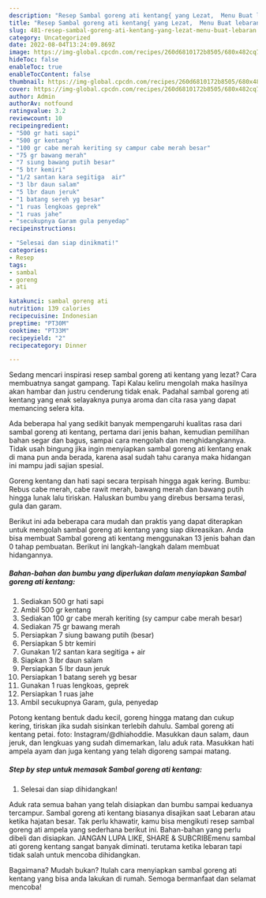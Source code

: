 ```yaml
---
description: "Resep Sambal goreng ati kentang{ yang Lezat,  Menu Buat lebaran"
title: "Resep Sambal goreng ati kentang{ yang Lezat,  Menu Buat lebaran"
slug: 481-resep-sambal-goreng-ati-kentang-yang-lezat-menu-buat-lebaran
category: Uncategorized
date: 2022-08-04T13:24:09.869Z
image: https://img-global.cpcdn.com/recipes/260d6810172b8505/680x482cq70/sambal-goreng-ati-kentang-foto-resep-utama.jpg
hideToc: false
enableToc: true
enableTocContent: false
thumbnail: https://img-global.cpcdn.com/recipes/260d6810172b8505/680x482cq70/sambal-goreng-ati-kentang-foto-resep-utama.jpg
cover: https://img-global.cpcdn.com/recipes/260d6810172b8505/680x482cq70/sambal-goreng-ati-kentang-foto-resep-utama.jpg
author: Admin
authorAv: notfound
ratingvalue: 3.2
reviewcount: 10
recipeingredient:
- "500 gr hati sapi"
- "500 gr kentang"
- "100 gr cabe merah keriting sy campur cabe merah besar"
- "75 gr bawang merah"
- "7 siung bawang putih besar"
- "5 btr kemiri"
- "1/2 santan kara segitiga  air"
- "3 lbr daun salam"
- "5 lbr daun jeruk"
- "1 batang sereh yg besar"
- "1 ruas lengkoas geprek"
- "1 ruas jahe"
- "secukupnya Garam gula penyedap"
recipeinstructions:

- "Selesai dan siap dinikmati!"
categories:
- Resep
tags:
- sambal
- goreng
- ati

katakunci: sambal goreng ati 
nutrition: 139 calories
recipecuisine: Indonesian
preptime: "PT30M"
cooktime: "PT33M"
recipeyield: "2"
recipecategory: Dinner

---
```



Sedang mencari inspirasi resep sambal goreng ati kentang yang lezat? Cara membuatnya sangat gampang. Tapi Kalau keliru mengolah maka hasilnya akan hambar dan justru cenderung tidak enak. Padahal sambal goreng ati kentang yang enak selayaknya punya aroma dan cita rasa yang dapat memancing selera kita.


Ada beberapa hal yang sedikit banyak mempengaruhi kualitas rasa dari sambal goreng ati kentang, pertama dari jenis bahan, kemudian pemilihan bahan segar dan bagus, sampai cara mengolah dan menghidangkannya. Tidak usah bingung jika ingin menyiapkan sambal goreng ati kentang enak di mana pun anda berada, karena asal sudah tahu caranya maka hidangan ini mampu jadi sajian spesial.

Goreng kentang dan hati sapi secara terpisah hingga agak kering. Bumbu: Rebus cabe merah, cabe rawit merah, bawang merah dan bawang putih hingga lunak lalu tiriskan. Haluskan bumbu yang direbus bersama terasi, gula dan garam.


Berikut ini ada beberapa cara mudah dan praktis yang dapat diterapkan untuk mengolah sambal goreng ati kentang yang siap dikreasikan. Anda bisa membuat Sambal goreng ati kentang menggunakan 13 jenis bahan dan 0 tahap pembuatan. Berikut ini langkah-langkah dalam membuat hidangannya.

<!--inarticleads1-->

##### Bahan-bahan dan bumbu yang diperlukan dalam menyiapkan Sambal goreng ati kentang:

1. Sediakan 500 gr hati sapi
1. Ambil 500 gr kentang
1. Sediakan 100 gr cabe merah keriting (sy campur cabe merah besar)
1. Sediakan 75 gr bawang merah
1. Persiapkan 7 siung bawang putih (besar)
1. Persiapkan 5 btr kemiri
1. Gunakan 1/2 santan kara segitiga + air
1. Siapkan 3 lbr daun salam
1. Persiapkan 5 lbr daun jeruk
1. Persiapkan 1 batang sereh yg besar
1. Gunakan 1 ruas lengkoas, geprek
1. Persiapkan 1 ruas jahe
1. Ambil secukupnya Garam, gula, penyedap


Potong kentang bentuk dadu kecil, goreng hingga matang dan cukup kering, tiriskan jika sudah sisinkan terlebih dahulu. Sambal goreng ati kentang petai. foto: Instagram/@dhiahoddie. Masukkan daun salam, daun jeruk, dan lengkuas yang sudah dimemarkan, lalu aduk rata. Masukkan hati ampela ayam dan juga kentang yang telah digoreng sampai matang. 

<!--inarticleads2-->

##### Step by step untuk memasak Sambal goreng ati kentang:


1. Selesai dan siap dihidangkan!

Aduk rata semua bahan yang telah disiapkan dan bumbu sampai keduanya tercampur. Sambal goreng ati kentang biasanya disajikan saat Lebaran atau ketika hajatan besar. Tak perlu khawatir, kamu bisa mengikuti resep sambal goreng ati ampela yang sederhana berikut ini. Bahan-bahan yang perlu dibeli dan disiapkan. JANGAN LUPA LIKE, SHARE &amp; SUBCRIBEmenu sambal ati goreng kentang sangat banyak diminati. terutama ketika lebaran tapi tidak salah untuk mencoba dihidangkan. 

Bagaimana? Mudah bukan? Itulah cara menyiapkan sambal goreng ati kentang yang bisa anda lakukan di rumah. Semoga bermanfaat dan selamat mencoba!
